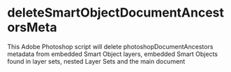 # deleteSmartObjectDocumentAncestorsMeta

This Adobe Photoshop script will delete photoshopDocumentAncestors metadata from embedded Smart Object layers, embedded Smart Objects found in  layer sets, nested Layer Sets and the main document
